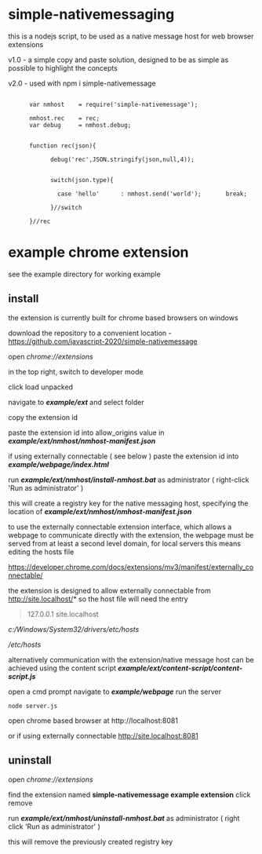 # simple-nativemessaging

this is a nodejs script, to be used as a native message host for web browser extensions


v1.0  - a simple copy and paste solution, designed to be as simple as possible to highlight 
the concepts

v2.0  - used with npm i simple-nativemessage

```

      var nmhost    = require('simple-nativemessage');
      
      nmhost.rec    = rec;
      var debug     = nmhost.debug;
      
      
      function rec(json){
      
            debug('rec',JSON.stringify(json,null,4));

                                    
            switch(json.type){
            
              case 'hello'      : nmhost.send('world');       break;
              
            }//switch

      }//rec

```





# example chrome extension

see the example directory for working example


## install

the extension is currently built for chrome based browsers on windows

download the repository to a convenient location - https://github.com/javascript-2020/simple-nativemessage

open *chrome://extensions*

in the top right, switch to developer mode

click load unpacked

navigate to ***example/ext*** and select folder

copy the extension id

paste the extension id into allow_origins value in ***example/ext/nmhost/nmhost-manifest.json***

if using externally connectable ( see below ) paste the extension id into ***example/webpage/index.html***

run ***example/ext/nmhost/install-nmhost.bat*** as administrator ( right-click 'Run as administrator' )

this will create a registry key for the native messaging host, specifying the location of ***example/ext/nmhost/nmhost-manifest.json***


to use the externally connectable extension interface, which allows a webpage to communicate directly with the extension,
the webpage must be served from at least a second level domain, for local servers this means editing the hosts file

https://developer.chrome.com/docs/extensions/mv3/manifest/externally_connectable/

the extension is designed to allow externally connectable from http://site.localhost/*
so the host file will need the entry

> 127.0.0.1   site.localhost


*c:/Windows/System32/drivers/etc/hosts*

*/etc/hosts*





alternatively communication with the extension/native message host can be achieved using 
the content script ***example/ext/content-script/content-script.js***


open a cmd prompt
navigate to ***example/webpage***
run the server 

`node server.js`

open chrome based browser at http://localhost:8081

or if using externally connectable http://site.localhost:8081


## uninstall

open *chrome://extensions*

find the extension named **simple-nativemessage example extension**
click remove

run ***example/ext/nmhost/uninstall-nmhost.bat*** as administrator ( right click 'Run as administrator' ) 

this will remove the previously created registry key









